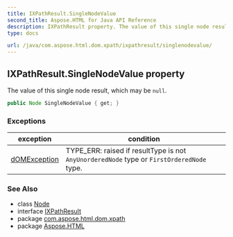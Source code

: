 ```yaml
---
title: IXPathResult.SingleNodeValue
second_title: Aspose.HTML for Java API Reference
description: IXPathResult property. The value of this single node result which may be null
type: docs

url: /java/com.aspose.html.dom.xpath/ixpathresult/singlenodevalue/
---
```

## IXPathResult.SingleNodeValue property

The value of this single node result, which may be `null`.

```java
public Node SingleNodeValue { get; }
```

### Exceptions

| exception | condition |
| --- | --- |
| [dOMException](../../../com.aspose.html.dom/domexception/) | TYPE_ERR: raised if resultType is not `AnyUnorderedNode` type or `FirstOrderedNode` type. |

### See Also

* class [Node](../../../com.aspose.html.dom/node/)
* interface [IXPathResult](../)
* package [com.aspose.html.dom.xpath](../../../com.aspose.html.dom.xpath/)
* package [Aspose.HTML](../../../)
